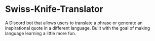 # Swiss-Knife-Translator
A Discord bot that allows users to translate a phrase or generate an inspirational quote in a different language. Built with the goal of making language learning a little more fun.
